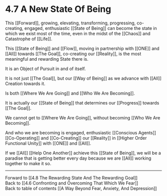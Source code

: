 # 4.7 A New State Of Being

This [[Forward]], growing, elevating, transforming, progressing, co-creating, engaged, enthusiastic [[State of Being]] can become the state in which we exist most of the time, even in the midst of the [[Chaos]] and Catastrophe of [[Life]]. 

This [[State of Being]] and [[Flow]], moving in partnership with [[ONE]] and [[All]] towards [[The Goal]], co-creating our [[Reality]], is the most meaningful and rewarding State there is.   

It is an Object of Pursuit in and of itself. 

It is not just [[The Goal]], but our [[Way of Being]] as we advance with [[All]] Creation towards it. 

Is both [[Where We Are Going]] and [[Who We Are Becoming]]. 

It is actually our [[State of Being]] that determines our [[Progress]] towards [[The Goal]]. 

We cannot get to [[Where We Are Going]], without becoming [[Who We Are Becoming]]. 

And who we are becoming is engaged, enthusiastic [[Conscious Agents]] [[Co-Operating]] and [[Co-Creating]] our [[Reality]] in [[Higher Order Functional Unity]] with [[ONE]] and [[All]]. 

If we [[All]] [[Help One Another]] achieve this [[State of Being]], we will be a paradise that is getting better every day because we are [[All]] working together to make it so. 

___

Forward to [[4.8 The Rewarding State And The Rewarding Goal]]        
Back to [[4.6 Confronting and Overcoming That Which We Fear]]      
Back to table of contents [[A Way Beyond Fear, Anxiety, And Depression]]   
